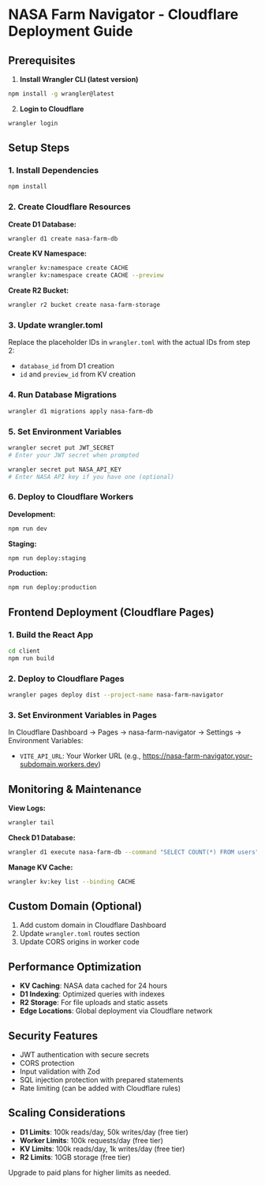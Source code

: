 # NASA Farm Navigator - Cloudflare Deployment Guide

## Prerequisites

1. **Install Wrangler CLI (latest version)**
```bash
npm install -g wrangler@latest
```

2. **Login to Cloudflare**
```bash
wrangler login
```

## Setup Steps

### 1. Install Dependencies
```bash
npm install
```

### 2. Create Cloudflare Resources

**Create D1 Database:**
```bash
wrangler d1 create nasa-farm-db
```

**Create KV Namespace:**
```bash
wrangler kv:namespace create CACHE
wrangler kv:namespace create CACHE --preview
```

**Create R2 Bucket:**
```bash
wrangler r2 bucket create nasa-farm-storage
```

### 3. Update wrangler.toml

Replace the placeholder IDs in `wrangler.toml` with the actual IDs from step 2:
- `database_id` from D1 creation
- `id` and `preview_id` from KV creation

### 4. Run Database Migrations
```bash
wrangler d1 migrations apply nasa-farm-db
```

### 5. Set Environment Variables
```bash
wrangler secret put JWT_SECRET
# Enter your JWT secret when prompted

wrangler secret put NASA_API_KEY
# Enter NASA API key if you have one (optional)
```

### 6. Deploy to Cloudflare Workers

**Development:**
```bash
npm run dev
```

**Staging:**
```bash
npm run deploy:staging
```

**Production:**
```bash
npm run deploy:production
```

## Frontend Deployment (Cloudflare Pages)

### 1. Build the React App
```bash
cd client
npm run build
```

### 2. Deploy to Cloudflare Pages
```bash
wrangler pages deploy dist --project-name nasa-farm-navigator
```

### 3. Set Environment Variables in Pages
In Cloudflare Dashboard → Pages → nasa-farm-navigator → Settings → Environment Variables:
- `VITE_API_URL`: Your Worker URL (e.g., https://nasa-farm-navigator.your-subdomain.workers.dev)

## Monitoring & Maintenance

**View Logs:**
```bash
wrangler tail
```

**Check D1 Database:**
```bash
wrangler d1 execute nasa-farm-db --command "SELECT COUNT(*) FROM users"
```

**Manage KV Cache:**
```bash
wrangler kv:key list --binding CACHE
```

## Custom Domain (Optional)

1. Add custom domain in Cloudflare Dashboard
2. Update `wrangler.toml` routes section
3. Update CORS origins in worker code

## Performance Optimization

- **KV Caching**: NASA data cached for 24 hours
- **D1 Indexing**: Optimized queries with indexes
- **R2 Storage**: For file uploads and static assets
- **Edge Locations**: Global deployment via Cloudflare network

## Security Features

- JWT authentication with secure secrets
- CORS protection
- Input validation with Zod
- SQL injection protection with prepared statements
- Rate limiting (can be added with Cloudflare rules)

## Scaling Considerations

- **D1 Limits**: 100k reads/day, 50k writes/day (free tier)
- **Worker Limits**: 100k requests/day (free tier)
- **KV Limits**: 100k reads/day, 1k writes/day (free tier)
- **R2 Limits**: 10GB storage (free tier)

Upgrade to paid plans for higher limits as needed.